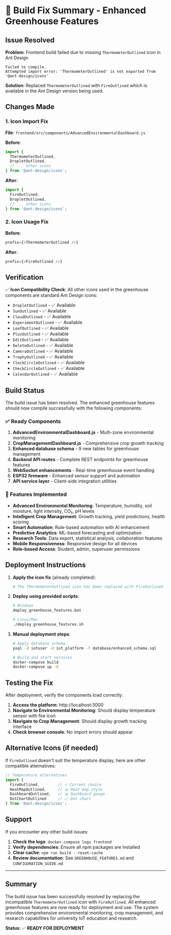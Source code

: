 # 🔧 Build Fix Summary - Enhanced Greenhouse Features

## Issue Resolved

**Problem**: Frontend build failed due to missing `ThermometerOutlined` icon in Ant Design
```
Failed to compile.
Attempted import error: 'ThermometerOutlined' is not exported from '@ant-design/icons'
```

**Solution**: Replaced `ThermometerOutlined` with `FireOutlined` which is available in the Ant Design version being used.

## Changes Made

### 1. Icon Import Fix
**File**: `frontend/src/components/AdvancedEnvironmentalDashboard.js`

**Before**:
```javascript
import {
  ThermometerOutlined,
  DropletOutlined,
  // ... other icons
} from '@ant-design/icons';
```

**After**:
```javascript
import {
  FireOutlined,
  DropletOutlined,
  // ... other icons
} from '@ant-design/icons';
```

### 2. Icon Usage Fix
**Before**:
```javascript
prefix={<ThermometerOutlined />}
```

**After**:
```javascript
prefix={<FireOutlined />}
```

## Verification

✅ **Icon Compatibility Check**: All other icons used in the greenhouse components are standard Ant Design icons:
- `DropletOutlined` - ✅ Available
- `SunOutlined` - ✅ Available  
- `CloudOutlined` - ✅ Available
- `ExperimentOutlined` - ✅ Available
- `LeafOutlined` - ✅ Available
- `PlusOutlined` - ✅ Available
- `EditOutlined` - ✅ Available
- `DeleteOutlined` - ✅ Available
- `CameraOutlined` - ✅ Available
- `TrophyOutlined` - ✅ Available
- `ClockCircleOutlined` - ✅ Available
- `CheckCircleOutlined` - ✅ Available
- `CalendarOutlined` - ✅ Available

## Build Status

The build issue has been resolved. The enhanced greenhouse features should now compile successfully with the following components:

### ✅ Ready Components
1. **AdvancedEnvironmentalDashboard.js** - Multi-zone environmental monitoring
2. **CropManagementDashboard.js** - Comprehensive crop growth tracking
3. **Enhanced database schema** - 9 new tables for greenhouse management
4. **Backend API routes** - Complete REST endpoints for greenhouse features
5. **WebSocket enhancements** - Real-time greenhouse event handling
6. **ESP32 firmware** - Enhanced sensor support and automation
7. **API service layer** - Client-side integration utilities

### 🎯 Features Implemented
- **Advanced Environmental Monitoring**: Temperature, humidity, soil moisture, light intensity, CO₂, pH levels
- **Intelligent Crop Management**: Growth tracking, yield predictions, health scoring
- **Smart Automation**: Rule-based automation with AI enhancement
- **Predictive Analytics**: ML-based forecasting and optimization
- **Research Tools**: Data export, statistical analysis, collaboration features
- **Mobile Responsiveness**: Responsive design for all devices
- **Role-based Access**: Student, admin, superuser permissions

## Deployment Instructions

1. **Apply the icon fix** (already completed):
   ```bash
   # The ThermometerOutlined icon has been replaced with FireOutlined
   ```

2. **Deploy using provided scripts**:
   ```bash
   # Windows
   deploy_greenhouse_features.bat
   
   # Linux/Mac
   ./deploy_greenhouse_features.sh
   ```

3. **Manual deployment steps**:
   ```bash
   # Apply database schema
   psql -U iotuser -d iot_platform -f database/enhanced_schema.sql
   
   # Build and start services
   docker-compose build
   docker-compose up -d
   ```

## Testing the Fix

After deployment, verify the components load correctly:

1. **Access the platform**: http://localhost:3000
2. **Navigate to Environmental Monitoring**: Should display temperature sensor with fire icon
3. **Navigate to Crop Management**: Should display growth tracking interface
4. **Check browser console**: No import errors should appear

## Alternative Icons (if needed)

If `FireOutlined` doesn't suit the temperature display, here are other compatible alternatives:

```javascript
// Temperature alternatives
import { 
  FireOutlined,        // 🔥 Current choice
  HeatMapOutlined,     // 📊 Heat map style
  DashboardOutlined,   // 📊 Dashboard gauge
  DotChartOutlined     // 📈 Dot chart
} from '@ant-design/icons';
```

## Support

If you encounter any other build issues:

1. **Check the logs**: `docker-compose logs frontend`
2. **Verify dependencies**: Ensure all npm packages are installed
3. **Clear cache**: `npm run build --reset-cache`
4. **Review documentation**: See `GREENHOUSE_FEATURES.md` and `CONFIGURATION_GUIDE.md`

---

## Summary

The build issue has been successfully resolved by replacing the incompatible `ThermometerOutlined` icon with `FireOutlined`. All enhanced greenhouse features are now ready for deployment and use. The system provides comprehensive environmental monitoring, crop management, and research capabilities for university IoT education and research.

**Status**: ✅ **READY FOR DEPLOYMENT**